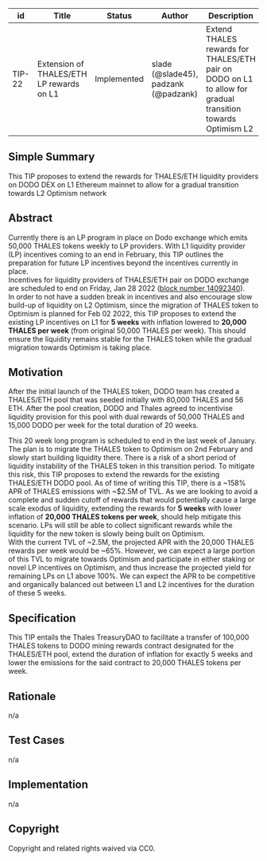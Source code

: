 | id | Title | Status | Author | Description | Discussions to | Created |
| ----------- | ----------- | ----------- | ----------- | ----------- | ----------- | ----------- |
| TIP-22 | Extension of THALES/ETH LP rewards on L1 | Implemented | slade (@slade45), padzank (@padzank)| Extend THALES rewards for THALES/ETH pair on DODO on L1 to allow for gradual transition towards Optimism L2 | https://discord.gg/rPpPcMXSeU | 2022-01-18
 
## Simple Summary
 
This TIP proposes to extend the rewards for THALES/ETH liquidity providers on DODO DEX on L1 Ethereum mainnet to allow for a gradual transition towards L2 Optimism network
 
## Abstract
 
Currently there is an LP program in place on Dodo exchange which emits 50,000 THALES tokens weekly to LP providers. With L1 liquidity provider (LP) incentives coming to an end in February, this TIP outlines the preparation for future LP incentives beyond the incentives currently in place.  
Incentives for liquidity providers of THALES/ETH pair on DODO exchange are scheduled to end on Friday, Jan 28 2022 ([block number 14092340](https://etherscan.io/block/countdown/14092340)).  
In order to not have a sudden break in incentives and also encourage slow build-up of liquidity on L2 Optimism, since the migration of THALES token to Optimism is planned for Feb 02 2022, this TIP proposes to extend the existing LP incentives on L1 for **5 weeks** with inflation lowered to **20,000 THALES per week** (from original 50,000 THALES per week). This should ensure the liquidity remains stable for the THALES token while the gradual migration towards Optimism is taking place.

## Motivation
 
After the initial launch of the THALES token, DODO team has created a THALES/ETH pool that was seeded initially with 80,000 THALES and 56 ETH. After the pool creation, DODO and Thales agreed to incentivise liquidity provision for this pool with dual rewards of 50,000 THALES and 15,000 DODO per week for the total duration of 20 weeks. 

This 20 week long program is scheduled to end in the last week of January. The plan is to migrate the THALES token to Optimism on 2nd February and slowly start building liquidity there. There is a risk of a short period of liquidity instability of the THALES token in this transition period. To mitigate this risk, this TIP proposes to extend the rewards for the existing THALES/ETH DODO pool. As of time of writing this TIP, there is a ~158% APR of THALES emissions with ~$2.5M of TVL. As we are looking to avoid a complete and sudden cutoff of rewards that would potentially cause a large scale exodus of liquidity, extending the rewards for **5 weeks** with lower inflation of **20,000 THALES tokens per week**, should help mitigate this scenario. LPs will still be able to collect significant rewards while the liquidity for the new token is slowly being built on Optimism.  
With the current TVL of ~2.5M, the projected APR with the 20,000 THALES rewards per week would be ~65%. However, we can expect a large portion of this TVL to migrate towards Optimism and participate in either staking or novel LP incentives on Optimism, and thus increase the projected yield for remaining LPs on L1 above 100%. We can expect the APR to be competitive and organically balanced out between L1 and L2 incentives for the duration of these 5 weeks.  

## Specification
 
 This TIP entails the Thales TreasuryDAO to facilitate a transfer of 100,000 THALES tokens to DODO mining rewards contract designated for the THALES/ETH pool, extend the duration of inflation for exactly 5 weeks and lower the emissions for the said contract to 20,000 THALES tokens per week.
 
## Rationale
 
n/a
 
## Test Cases
 
n/a
 
## Implementation
 
n/a
 
## Copyright
 
Copyright and related rights waived via CC0.
